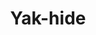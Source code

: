 ---
layout: item
title: Yak-hide
item-id: 10818
datatable: true
id: 10818
name: "Yak-hide"
members: true
lowalch: 20
highalch: 30
examine: "Thakkrad, of Neitiznot, can cure this."
monsters:
  - id: 5816
    name: "Yak"
    members: true
    combat_level: 22
    wiki_url: "https://oldschool.runescape.wiki/w/Yak"
    drops:
      - quantity: "1"
        rarity: 1
    image: "https://oldschool.runescape.wiki/images/thumb/a/a0/Yak.png/1200px-Yak.png?a94ea"
---